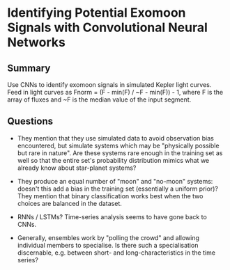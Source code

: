 # Identifying Potential Exomoon Signals with Convolutional Neural Networks

## Summary

Use CNNs to identify exomoon signals in simulated Kepler light curves.
Feed in light curves as Fnorm = (F - min(F) / ~F - min(F)) - 1,
where F is the array of fluxes and ~F is the median value of the
input segment.

## Questions

- They mention that they use simulated data to avoid observation bias
  encountered, but simulate systems which may be "physically possible
  but rare in nature". Are these systems rare enough in the training
  set as well so that the entire set's probability distribution mimics
  what we already know about star-planet systems?

- They produce an equal number of "moon" and "no-moon" systems:
  doesn't this add a bias in the training set (essentially
  a uniform prior)? They mention that binary classification works
  best when the two choices are balanced in the dataset.

- RNNs / LSTMs? Time-series analysis seems to have gone back to CNNs.

- Generally, ensembles work by "polling the crowd" and allowing
  individual members to specialise. Is there such a specialisation
  discernable, e.g. between short- and long-characteristics in the
  time series?
